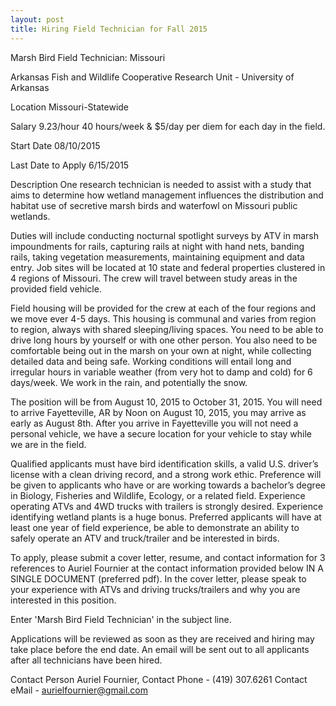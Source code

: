 ```yaml
---
layout: post
title: Hiring Field Technician for Fall 2015
---
```


Marsh Bird Field Technician: Missouri

Arkansas Fish and Wildlife Cooperative Research Unit - University of Arkansas

Location Missouri-Statewide

Salary 9.23/hour 40 hours/week & $5/day per diem for each day in the field.

Start Date 08/10/2015

Last Date to Apply 6/15/2015

Description
One research technician is needed to assist with a study that aims to determine how wetland management influences the distribution and habitat use of secretive marsh birds and waterfowl on Missouri public wetlands.

Duties will include conducting nocturnal spotlight surveys by ATV in marsh impoundments for rails, capturing rails at night with hand nets, banding rails, taking vegetation measurements, maintaining equipment and data entry. Job sites will be located at 10 state and federal properties clustered in 4 regions of Missouri. The crew will travel between study areas in the provided field vehicle.

Field housing will be provided for the crew at each of the four regions and we move ever 4-5 days. This housing is communal and varies from region to region, always with shared sleeping/living spaces. You need to be able to drive long hours by yourself or with one other person. You also need to be comfortable being out in the marsh on your own at night, while collecting detailed data and being safe. Working conditions will entail long and irregular hours in variable weather (from very hot to damp and cold) for 6 days/week. We work in the rain, and potentially the snow.

The position will be from August 10, 2015 to October 31, 2015. You will need to arrive Fayetteville, AR by Noon on August 10, 2015, you may arrive as early as August 8th. After you arrive in Fayetteville you will not need a personal vehicle, we have a secure location for your vehicle to stay while we are in the field.

Qualified applicants must have bird identification skills, a valid U.S. driver’s license with a clean driving record, and a strong work ethic. Preference will be given to applicants who have or are working towards a bachelor’s degree in Biology, Fisheries and Wildlife, Ecology, or a related field. Experience operating ATVs and 4WD trucks with trailers is strongly desired. Experience identifying wetland plants is a huge bonus. Preferred applicants will have at least one year of field experience, be able to demonstrate an ability to safely operate an ATV and truck/trailer and be interested in birds. 

To apply, please submit a cover letter, resume, and contact information for 3 references to Auriel Fournier at the contact information provided below IN A SINGLE DOCUMENT (preferred pdf). In the cover letter, please speak to your experience with ATVs and driving trucks/trailers and why you are interested in this position.

Enter 'Marsh Bird Field Technician' in the subject line.

Applications will be reviewed as soon as they are received and hiring may take place before the end date. An email will be sent out to all applicants after all technicians have been hired.

Contact Person Auriel Fournier, 
Contact Phone - (419) 307.6261
Contact eMail - aurielfournier@gmail.com
